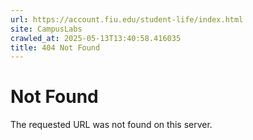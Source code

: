 ```yaml
---
url: https://account.fiu.edu/student-life/index.html
site: CampusLabs
crawled_at: 2025-05-13T13:40:58.416035
title: 404 Not Found
---
```


# Not Found
The requested URL was not found on this server.
